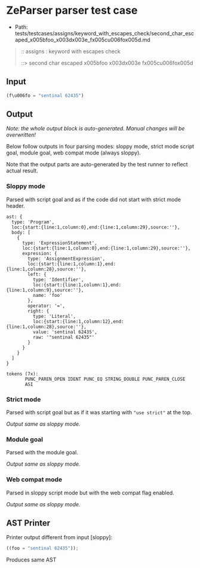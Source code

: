 # ZeParser parser test case

- Path: tests/testcases/assigns/keyword_with_escapes_check/second_char_escaped_x005bfoo_x003dx003e_fx005cu006fox005d.md

> :: assigns : keyword with escapes check
>
> ::> second char escaped x005bfoo x003dx003e fx005cu006fox005d

## Input

`````js
(f\u006fo = "sentinal 62435")
`````

## Output

_Note: the whole output block is auto-generated. Manual changes will be overwritten!_

Below follow outputs in four parsing modes: sloppy mode, strict mode script goal, module goal, web compat mode (always sloppy).

Note that the output parts are auto-generated by the test runner to reflect actual result.

### Sloppy mode

Parsed with script goal and as if the code did not start with strict mode header.

`````
ast: {
  type: 'Program',
  loc:{start:{line:1,column:0},end:{line:1,column:29},source:''},
  body: [
    {
      type: 'ExpressionStatement',
      loc:{start:{line:1,column:0},end:{line:1,column:29},source:''},
      expression: {
        type: 'AssignmentExpression',
        loc:{start:{line:1,column:1},end:{line:1,column:28},source:''},
        left: {
          type: 'Identifier',
          loc:{start:{line:1,column:1},end:{line:1,column:9},source:''},
          name: 'foo'
        },
        operator: '=',
        right: {
          type: 'Literal',
          loc:{start:{line:1,column:12},end:{line:1,column:28},source:''},
          value: 'sentinal 62435',
          raw: '"sentinal 62435"'
        }
      }
    }
  ]
}

tokens (7x):
       PUNC_PAREN_OPEN IDENT PUNC_EQ STRING_DOUBLE PUNC_PAREN_CLOSE
       ASI
`````

### Strict mode

Parsed with script goal but as if it was starting with `"use strict"` at the top.

_Output same as sloppy mode._

### Module goal

Parsed with the module goal.

_Output same as sloppy mode._

### Web compat mode

Parsed in sloppy script mode but with the web compat flag enabled.

_Output same as sloppy mode._

## AST Printer

Printer output different from input [sloppy]:

````js
((foo = "sentinal 62435"));
````

Produces same AST
